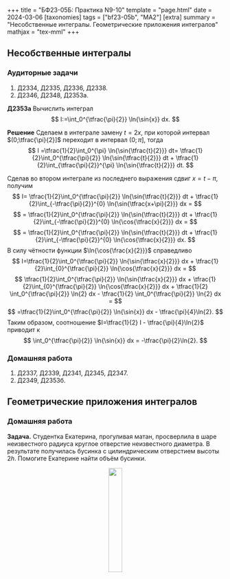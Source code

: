 +++
title = "БФ23-05Б: Практика N9-10"
template = "page.html"
date = 2024-03-06
[taxonomies]
tags = ["bf23-05b", "MA2"]
[extra]
summary = "Несобственные интегралы. Геометрические приложения интегралов"
mathjax = "tex-mml"
+++

<!-- more -->

## Несобственные интегралы

### Аудиторные задачи

1. Д2334, Д2335, Д2336, Д2338.
2. Д2346, Д2348, Д2353а.

**Д2353а** Вычислить интеграл
$$
    I:=\int_0^{\tfrac{\pi}{2}} \ln{\sin{x}} dx.
$$

**Решение** Сделаем в интеграле замену $t=2x$, при которой интервал $(0;\tfrac{\pi}{2}]$ 
переходит в интервал  $(0;\pi]$, тогда
$$
    I =\tfrac{1}{2}\int_0^{\pi} \ln{\sin{\tfrac{t}{2}}} dt= 
    \tfrac{1}{2}\int_0^{\tfrac{\pi}{2}} \ln{\sin{\tfrac{t}{2}}} dt + \tfrac{1}{2}\int_{\tfrac{\pi}{2}}^{\pi} \ln{\sin{\tfrac{t}{2}}} dt. 
$$

Сделав во втором интеграле из последнего выражения сдвиг $x=t-\pi$, получим
$$
     I= \tfrac{1}{2}\int_0^{\tfrac{\pi}{2}} \ln{\sin{\tfrac{t}{2}}} dt + \tfrac{1}{2}\int_{-\tfrac{\pi}{2}}^{0} \ln{\sin{\tfrac{x+\pi}{2}}} dx =
$$
$$  
    = \tfrac{1}{2}\int_0^{\tfrac{\pi}{2}} \ln{\sin{\tfrac{t}{2}}} dt + \tfrac{1}{2}\int_{-\tfrac{\pi}{2}}^{0} \ln{\cos{\tfrac{x}{2}}} dx =
$$
$$
    = \tfrac{1}{2}\int_0^{\tfrac{\pi}{2}} \ln{\sin{\tfrac{t}{2}}} dt + \tfrac{1}{2}\int_{-\tfrac{\pi}{2}}^{0} \ln{\cos{\tfrac{x}{2}}} dx.
$$
В силу чётности функции $\ln{\cos{\frac{x}{2}}}$ справедливо
$$
    I=\tfrac{1}{2}\int_0^{\tfrac{\pi}{2}} \ln{\sin{\tfrac{x}{2}}} dx + \tfrac{1}{2}\int_{0}^{\tfrac{\pi}{2}} \ln{\cos{\tfrac{x}{2}}} dx =
$$
$$
    \tfrac{1}{2}\int_0^{\tfrac{\pi}{2}} \ln{\sin{\tfrac{x}{2}}} dx + \tfrac{1}{2}\int_{0}^{\tfrac{\pi}{2}} \ln{\cos{\tfrac{x}{2}}} dx + \tfrac{1}{2} \int_0^{\tfrac{\pi}{2}} \ln{2} dx  - \tfrac{1}{2} \int_0^{\tfrac{\pi}{2}} \ln{2} dx =
$$
$$
    =\tfrac{1}{2}\int_0^{\tfrac{\pi}{2}}  \ln{\sin{x}} dx - \tfrac{\pi}{4}\ln{2}.
$$
Таким образом, соотношение $I=\tfrac{1}{2} I - \tfrac{\pi}{4}\ln{2}$ приводит к 
$$
    \int_0^{\tfrac{\pi}{2}} \ln{\sin{x}} dx = -\tfrac{\pi}{2}\ln{2}.
$$  


### Домашняя работа

1. Д2337, Д2339, Д2341, Д2345, Д2347.
2. Д2349, Д2353б.

## Геометрические приложения интегралов

### Домашняя работа

**Задача.**  Студентка Екатерина, прогуливая матан, просверлила в шаре неизвестного радиуса круглое отверстие неизвестного диаметра. В результате получилась бусинка с цилиндрическим отверстием высоты $2h$. Помогите Екатерине найти объём бусинки. 
<center><img src="/bead.jpg" width="25%"></center>

